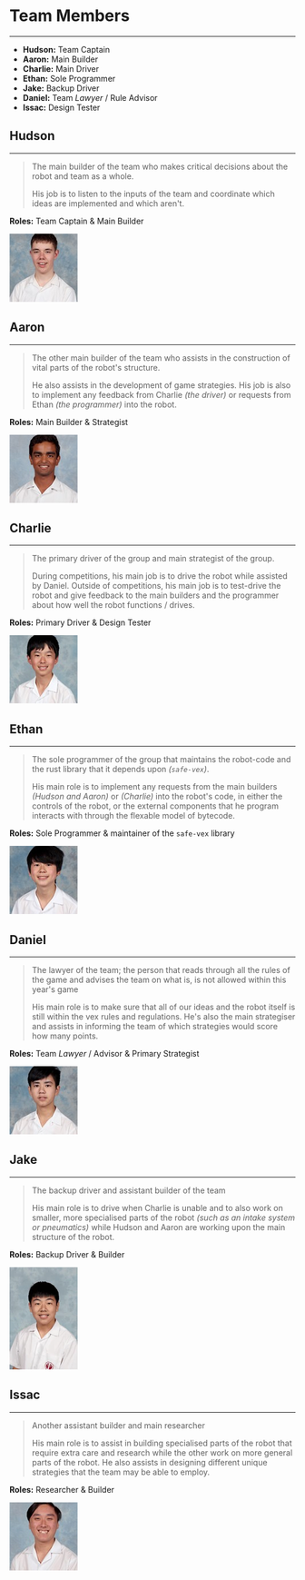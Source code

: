 # Team Members
---
- **Hudson:** Team Captain
- **Aaron:** Main Builder
- **Charlie:** Main Driver
- **Ethan:** Sole Programmer
- **Jake:** Backup Driver
- **Daniel:** Team *Lawyer* / Rule Advisor
- **Issac:** Design Tester

## Hudson
---
> The main builder of the team who makes critical decisions about the robot and team as a whole.
>
> His job is to listen to the inputs of the team and coordinate which ideas are implemented and which aren't.

**Roles:** Team Captain & Main Builder

![](assets/team-members/Hudson.jpg)

## Aaron
---
> The other main builder of the team who assists in the construction of vital parts of the robot's structure.
>
> He also assists in the development of game strategies.
> His job is also to implement any feedback from Charlie *(the driver)* or requests from Ethan *(the programmer)* into the robot.

**Roles:** Main Builder & Strategist

![](assets/team-members/Aaron.jpg)

## Charlie
---
> The primary driver of the group and main strategist of the group.
>
> During competitions, his main job is to drive the robot while assisted by Daniel.
> Outside of competitions, his main job is to test-drive the robot and give feedback to the main builders and the programmer about how well the robot functions / drives.

**Roles:** Primary Driver & Design Tester

![](assets/team-members/Charlie.jpg)

## Ethan
---
> The sole programmer of the group that maintains the robot-code and the rust library that it depends upon *(`safe-vex`)*.
>
> His main role is to implement any requests from the main builders *(Hudson and Aaron)* or *(Charlie)* into the robot's code, in either the controls of the robot, or the external components that he program interacts with through the flexable model of bytecode.

**Roles:** Sole Programmer & maintainer of the `safe-vex` library

![](assets/team-members/Ethan.jpg)

## Daniel
---
> The lawyer of the team; the person that reads through all the rules of the game and advises the team on what is, is not allowed within this year's game
>
> His main role is to make sure that all of our ideas and the robot itself is still within the vex rules and regulations.
> He's also the main strategiser and assists in informing the team of which strategies would score how many points.

**Roles:** Team *Lawyer* / Advisor & Primary Strategist

![](assets/team-members/Daniel.jpg)

## Jake
---
> The backup driver and assistant builder of the team
>
> His main role is to drive when Charlie is unable and to also work on smaller, more specialised parts of the robot *(such as an intake system or pneumatics)* while Hudson and Aaron are working upon the main structure of the robot.

**Roles:** Backup Driver & Builder

![](assets/team-members/Jake.webp)

## Issac
---
> Another assistant builder and main researcher
>
> His main role is to assist in building specialised parts of the robot that require extra care and research while the other work on more general parts of the robot.
> He also assists in designing different unique strategies that the team may be able to employ.

**Roles:** Researcher & Builder

![](assets/team-members/Issac.jpg)
